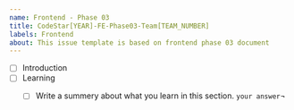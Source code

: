 ```yaml
---
name: Frontend - Phase 03
title: CodeStar[YEAR]-FE-Phase03-Team[TEAM_NUMBER]
labels: Frontend
about: This issue template is based on frontend phase 03 document
---
```


-   [ ] Introduction
-   [ ] Learning
    - [ ] Write a summery about what you learn in this section. `your answer`¬
    
